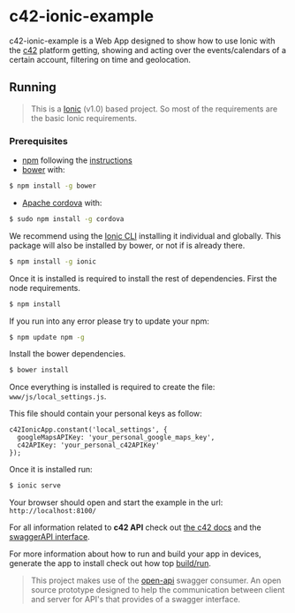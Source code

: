 c42-ionic-example
=====================

c42-ionic-example is a Web App designed to show how to use Ionic with the [c42](http://site.calendar42.com/) platform getting, showing and acting over the events/calendars of a certain account, filtering on time and geolocation.

## Running

> This is a [Ionic](http://ionicframework.com/) (v1.0) based project. So most of the requirements are the basic Ionic requirements.

### Prerequisites

* [npm](https://www.npmjs.com/) following the [instructions](https://docs.npmjs.com/getting-started/what-is-npm)
* [bower](http://bower.io/) with:
```bash
$ npm install -g bower
```
* [Apache cordova](https://cordova.apache.org/) with:
```bash
$ sudo npm install -g cordova
```

We recommend using the [Ionic CLI](https://github.com/driftyco/ionic-cli) installing it individual and globally. This package will also be installed by bower, or not if is already there.

```bash
$ npm install -g ionic
```

Once it is installed is required to install the rest of dependencies. First the node requirements.

```bash
$ npm install
```

If you run into any error please try to update your npm:

```bash
$ npm update npm -g
```

Install the bower dependencies.

```bash
$ bower install
```

Once everything is installed is required to create the file: `www/js/local_settings.js`.

This file should contain your personal keys as follow:
```
c42IonicApp.constant('local_settings', {
  googleMapsAPIKey: 'your_personal_google_maps_key',
  c42APIKey: 'your_personal_c42APIKey'
});

```

Once it is installed run:

```bash
$ ionic serve
```

Your browser should open and start the example in the url: `http://localhost:8100/`

For all information related to **c42 API** check out [the c42 docs](http://docs.calendar42.com/) and the [swaggerAPI interface](https://dev02.calendar42.com/app/django/api/docs/).

For more information about how to run and build your app in devices, generate the app to install check out how top [build/run](https://github.com/driftyco/ionic-cli#building-your-app).

> This project makes use of the [open-api](https://github.com/comlaterra/open-api-js) swagger consumer. An open source prototype designed to help the communication between client and server for API's that provides of a swagger interface.
